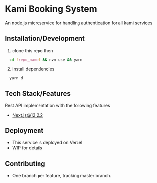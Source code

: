 
# Kami Booking System

An node.js microservice for handling authentication for all kami services 

## Installation/Development
1. clone this repo then

```bash
  cd [repo_name] && nvm use && yarn
```

2. install dependencies
```bash
  yarn d
```

## Tech Stack/Features
Rest API implementation with the following features
- Next.js@12.2.2


## Deployment

- This service is deployed on Vercel
- WIP for details


## Contributing

- One branch per feature, tracking master branch.